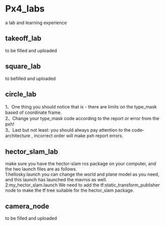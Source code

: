 # Px4_labs
a lab and learning experience
## takeoff_lab
to be filled and uploaded
## square_lab
to befilled and uploaded
## circle_lab
1、One thing you should notice that is - there are limits on the type_mask based of coordinate frame.  
2、Change your type_mask code according to the report or error from the pxh!  
3、Last but not least: you should always pay attention to the code-architecture , incorrect order will make pxh report errors.  
## hector_slam_lab
make sure you have the hector-slam ros package on your computer, and the two launch files are as follows.  
1:hellosky.launch you can change the world and plane model as you need, and this launch has launched the mavros as well.  
2:my_hector_slam.launch We need to add the tf:static_transform_publisher node to make the tf tree suitable for the hector_slam package.  
## camera_node
to be filled and uploaded
